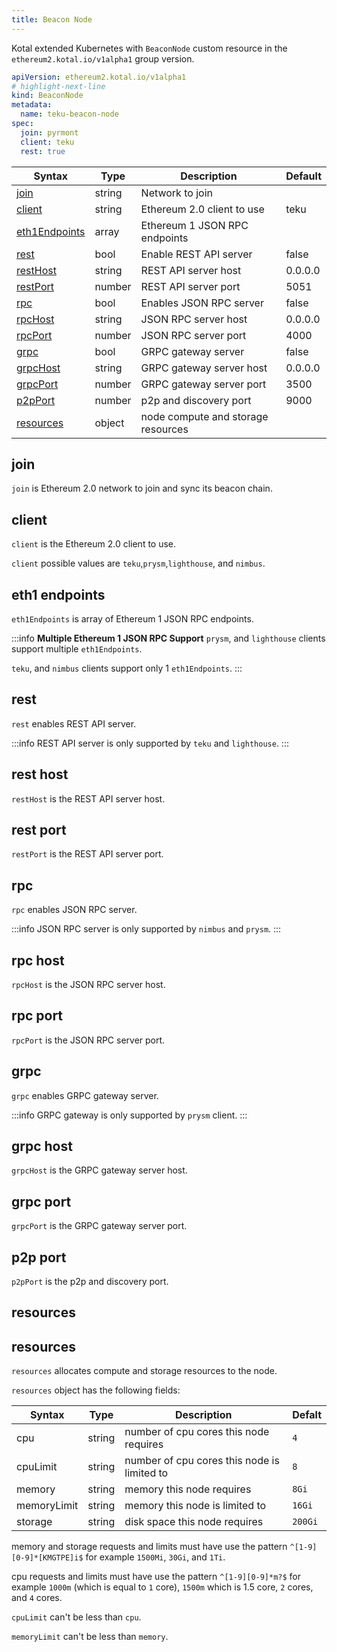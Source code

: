 ```yaml
---
title: Beacon Node
---
```


Kotal extended Kubernetes with `BeaconNode` custom resource in the `ethereum2.kotal.io/v1alpha1` group version.

```yaml
apiVersion: ethereum2.kotal.io/v1alpha1
# highlight-next-line
kind: BeaconNode
metadata:
  name: teku-beacon-node
spec:
  join: pyrmont
  client: teku
  rest: true
```

| Syntax                           | Type   | Description                        | Default |
| -------------------------------- | ------ | ---------------------------------- | ------- |
| [join](#join)                    | string | Network to join                    |         |
| [client](#client)                | string | Ethereum 2.0 client to use         | teku    |
| [eth1Endpoints](#eth1-endpoints) | array  | Ethereum 1 JSON RPC endpoints      |         |
| [rest](#rest)                    | bool   | Enable REST API server             | false   |
| [restHost](#rest-host)           | string | REST API server host               | 0.0.0.0 |
| [restPort](#rest-port)           | number | REST API server port               | 5051    |
| [rpc](#rpc)                      | bool   | Enables JSON RPC server            | false   |
| [rpcHost](#rpc-host)             | string | JSON RPC server host               | 0.0.0.0 |
| [rpcPort](#rpc-port)             | number | JSON RPC server port               | 4000    |
| [grpc](#grpc)                    | bool   | GRPC gateway server                | false   |
| [grpcHost](#grpc-host)           | string | GRPC gateway server host           | 0.0.0.0 |
| [grpcPort](#grpc-port)           | number | GRPC gateway server port           | 3500    |
| [p2pPort](#p2p-port)             | number | p2p and discovery port             | 9000    |
| [resources](#resources)          | object | node compute and storage resources |         |

## join

`join` is Ethereum 2.0 network to join and sync its beacon chain.

## client

`client` is the Ethereum 2.0 client to use.

`client` possible values are `teku`,`prysm`,`lighthouse`, and `nimbus`.

## eth1 endpoints

`eth1Endpoints` is array of Ethereum 1 JSON RPC endpoints.

:::info **Multiple Ethereum 1 JSON RPC Support**
`prysm`, and `lighthouse` clients support multiple `eth1Endpoints`.

`teku`, and `nimbus` clients support only 1 `eth1Endpoints`.
:::

## rest

`rest` enables REST API server.

:::info
REST API server is only supported by `teku` and `lighthouse`.
:::

## rest host

`restHost` is the REST API server host.

## rest port

`restPort` is the REST API server port.

## rpc

`rpc` enables JSON RPC server.

:::info
JSON RPC server is only supported by `nimbus` and `prysm`.
:::

## rpc host

`rpcHost` is the JSON RPC server host.

## rpc port

`rpcPort` is the JSON RPC server port.

## grpc

`grpc` enables GRPC gateway server.

:::info
GRPC gateway is only supported by `prysm` client.
:::

## grpc host

`grpcHost` is the GRPC gateway server host.

## grpc port

`grpcPort` is the GRPC gateway server port.

## p2p port

`p2pPort` is the p2p and discovery port.

## resources

## resources

`resources` allocates compute and storage resources to the node.

`resources` object has the following fields:

| Syntax      | Type   | Description                                 | Defalt  |
| ----------- | ------ | ------------------------------------------- | ------- |
| cpu         | string | number of cpu cores this node requires      | `4`     |
| cpuLimit    | string | number of cpu cores this node is limited to | `8`     |
| memory      | string | memory this node requires                   | `8Gi`   |
| memoryLimit | string | memory this node is limited to              | `16Gi`  |
| storage     | string | disk space this node requires               | `200Gi` |

memory and storage requests and limits must have use the pattern `^[1-9][0-9]*[KMGTPE]i$` for example `1500Mi`, `30Gi`, and `1Ti`.

cpu requests and limits must have use the pattern `^[1-9][0-9]*m?$` for example `1000m` (which is equal to `1` core), `1500m` which is 1.5 core, `2` cores, and `4` cores.

`cpuLimit` can't be less than `cpu`.

`memoryLimit` can't be less than `memory`.

